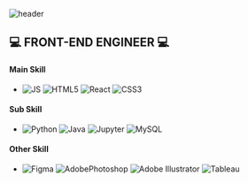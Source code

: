 
<!--
**dragong-sm/dragong-sm** is a ✨ _special_ ✨ repository because its `README.md` (this file) appears on your GitHub profile.

Here are some ideas to get you started:

- 🔭 I’m currently working on ...
- 🌱 I’m currently learning ...
- 👯 I’m looking to collaborate on ...
- 🤔 I’m looking for help with ...
- 💬 Ask me about ...
- 📫 How to reach me: ...
- 😄 Pronouns: ...
- ⚡ Fun fact: ...
-->

![header](https://capsule-render.vercel.app/api?type=waving&color=0:699ffd,100:b4d5ff&height=300&section=header&text=Sungmin's%20Github&fontSize=90&stroke=fff&strokeWidth=3&fontColor=132a11)

## 💻 FRONT-END ENGINEER 💻
  
#### Main Skill
- ![JS](https://img.shields.io/badge/JavaScript-F7DF1E?style=flat-square&logo=JavaScript&logoColor=white)
  ![HTML5](https://img.shields.io/badge/HTML-E34F26?style=flat-square&logo=HTML5&logoColor=white)
  ![React](https://img.shields.io/badge/React-61DAFB?style=flat-square&logo=React&logoColor=white)
  ![CSS3](https://img.shields.io/badge/CSS-1572B6?style=flat-square&logo=CSS3&logoColor=white)
  
#### Sub Skill
-  ![Python](https://img.shields.io/badge/Python-3776AB?style=flat-square&logo=Python&logoColor=white) ![Java](https://img.shields.io/badge/Java-007396?style=flat-square&logo=Java&logoColor=white) ![Jupyter](https://img.shields.io/badge/Jupyter-F37626?style=flat-square&logo=Jupyter&logoColor=white) ![MySQL](https://img.shields.io/badge/MySQL-4479A1?style=flat-square&logo=MySQL&logoColor=white)

#### Other Skill
- ![Figma](https://img.shields.io/badge/Figma-F24E1E?style=flat-square&logo=Figma&logoColor=white) ![AdobePhotoshop](https://img.shields.io/badge/Photoshop-31A8FF?style=flat-square&logo=AdobePhotoshop&logoColor=white) ![Adobe Illustrator](https://img.shields.io/badge/Illustrator-FF9A00?style=flat-square&logo=AdobeIllustrator&logoColor=white) ![Tableau](https://img.shields.io/badge/Tableau-E97627?style=flat-square&logo=Tableau&logoColor=white)
